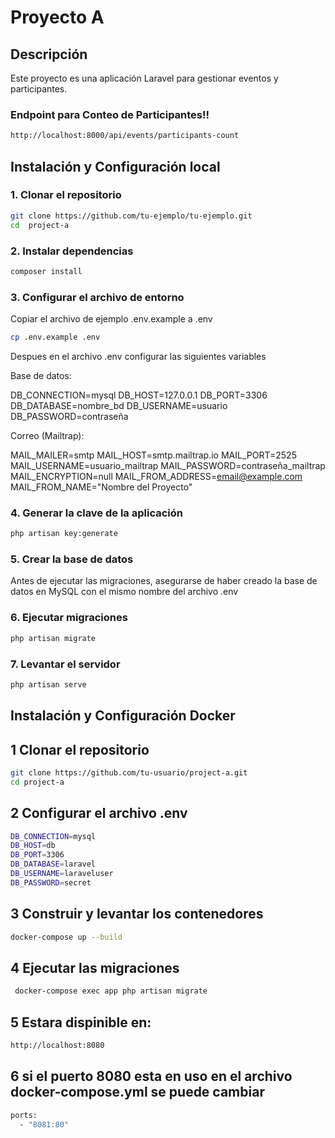 # Proyecto A
## Descripción
Este proyecto es una aplicación Laravel para gestionar eventos y participantes.


### Endpoint para Conteo de Participantes!!

```bash
http://localhost:8000/api/events/participants-count

```

## Instalación y Configuración local

### 1. Clonar el repositorio

```bash
git clone https://github.com/tu-ejemplo/tu-ejemplo.git
cd  project-a

```

### 2. Instalar dependencias

```bash
composer install

```

### 3. Configurar el archivo de entorno

Copiar el archivo de ejemplo .env.example a .env

```bash
cp .env.example .env
```
Despues en el archivo .env configurar las siguientes variables

Base de datos:

DB_CONNECTION=mysql
DB_HOST=127.0.0.1
DB_PORT=3306
DB_DATABASE=nombre_bd
DB_USERNAME=usuario
DB_PASSWORD=contraseña

Correo (Mailtrap):

MAIL_MAILER=smtp
MAIL_HOST=smtp.mailtrap.io
MAIL_PORT=2525
MAIL_USERNAME=usuario_mailtrap
MAIL_PASSWORD=contraseña_mailtrap
MAIL_ENCRYPTION=null
MAIL_FROM_ADDRESS=email@example.com
MAIL_FROM_NAME="Nombre del Proyecto"

### 4. Generar la clave de la aplicación

```bash
php artisan key:generate
```

### 5. Crear la base de datos
Antes de ejecutar las migraciones, asegurarse de haber creado la base 
de datos en MySQL con el mismo nombre del archivo .env

### 6. Ejecutar migraciones

```bash
php artisan migrate
```

### 7. Levantar el servidor

```bash
php artisan serve
```


## Instalación y Configuración Docker

## 1 Clonar el repositorio

```bash
git clone https://github.com/tu-usuario/project-a.git
cd project-a
```

## 2 Configurar el archivo .env

```bash
DB_CONNECTION=mysql
DB_HOST=db
DB_PORT=3306
DB_DATABASE=laravel
DB_USERNAME=laraveluser
DB_PASSWORD=secret
```

## 3 Construir y levantar los contenedores

```bash
docker-compose up --build
```

## 4 Ejecutar las migraciones 

```bash
 docker-compose exec app php artisan migrate
```

## 5 Estara dispinible en:

```bash
http://localhost:8080
```

## 6 si el puerto 8080 esta en uso en el archivo docker-compose.yml se puede cambiar

```bash
ports:
  - "8081:80"
```
